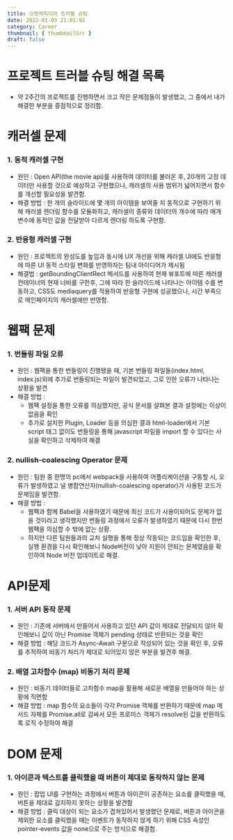 ```yaml
---
title: 으랏챠피디아 트러블 슈팅
date: 2022-01-03 21:01:92
category: Career
thumbnail: { thumbnailSrc }
draft: false
---
```


# 프로젝트 트러블 슈팅 해결 목록

- 약 2주간의 프로젝트를 진행하면서 크고 작은 문제점들이 발생했고, 그 중에서 내가 해결한 부분을 중점적으로 정리함.

# 캐러셀 문제

### 1. 동적 캐러셀 구현

- 원인 : Open API(the movie api)를 사용하여 데이터를 불러온 후, 20개의 고정 데이터만 사용할 것으로 예상하고 구현했으나, 캐러셀의 사용 범위가 넓어지면서 함수를 개선할 필요성을 발견함.
- 해결 방법 : 한 개의 슬라이드에 몇 개의 아이템을 보여줄 지 동적으로 구현하기 위해 캐러셀 렌더링 함수를 모듈화하고, 캐러셀의 종류와 데이터의 개수에 따라 매개변수에 동적인 값을 전달받아 다르게 렌더링 하도록 구현함.

### 2. 반응형 캐러셀 구현

- 원인 : 프로젝트의 완성도를 높임과 동시에 UX 개선을 위해 캐러셀 UI에도 반응형에 따른 UI 동적 스타일 변화를 반영하자는 팀내 아이디어가 제시됨
- 해결법 : getBoundingClientRect 메서드를 사용하여 현재 뷰포트에 따른 캐러셀 컨테이너의 현재 너비를 구한후, 그에 따라 한 슬라이드에 나타나는 아이템 수를 변동하고, CSS도 mediaquery를 적용하여 반응형 구현에 성공했으나, 시간 부족으로 메인페이지의 캐러셀에만 반영함.

# 웹팩 문제

### 1. 번들링 파일 오류

- 원인 : 웹팩을 통한 번들링이 진행됐을 때, 기본 번들링 파일들(index.html, index.js)외에 추가로 번들링되는 파일이 발견되었고, 그로 인한 오류가 나타나는 상황을 발견
- 해결 방법 :
  - 웹팩 설정을 통한 오류를 의심했지만, 공식 문서를 살펴본 결과 설정에는 이상이 없음을 확인
  - 추가로 설치한 Plugin, Loader 등을 의심한 결과 html-loader에서 기본 script 태그 없이도 번들링을 통해 javascript 파일을 import 할 수 있다는 사실을 확인하고 삭제하여 해결

### 2. nullish-coalescing Operator 문제

- 원인 : 팀원 중 한명의 pc에서 webpack을 사용하여 어플리케이션을 구동할 시, 오류가 발생하였고 널 병합연산자(nullish-coalescing operator)가 사용된 코드가 문제임을 발견함.
- 해결 방법 :
  - 웹팩과 함께 Babel을 사용하였기 때문에 최신 코드가 사용이되어도 문제가 없을 것이라고 생각했지만 번들링 과정에서 오류가 발생하였기 때문에 다시 한번 웹팩을 의심할 수 밖에 없는 상황.
  - 하지만 다른 팀원들과의 교차 실행을 통해 정상 작동되는 코드임을 확인한 후, 실행 환경을 다시 확인해보니 Node버전이 낮아 지원이 안되는 문제였음을 확인하여 Node 버전 업데이트로 해결.

# API문제

### 1. 서버 API 동작 문제

- 원인 : 기존에 서버에서 만들어서 사용하고 있던 API 값이 제대로 전달되지 않아 확인해보니 값이 아닌 Promise 객체가 pending 상태로 반환되는 것을 확인
- 해결 방법 : 해당 코드가 Async-Await 구문으로 작성되어 있는 것을 확인 후, 오류를 추적하여 비동기 처리가 제대로 되어있지 않은 부분을 발견후 해결.

### 2. 배열 고차함수 (map) 비동기 처리 문제

- 원인 : 비동기 데이터들로 고차함수 map을 활용해 새로운 배열을 만들어야 하는 상황에 직면함
- 해결 방법 : map 함수의 요소들이 각각 Promise 객체를 반환하기 때문에 map 메서드 자체를 Promise.all로 감싸서 모든 프로미스 객체가 resolve된 값을 반환하도록 로직 수정하여 해결

# DOM 문제

### 1. 아이콘과 텍스트를 클릭했을 때 버튼이 제대로 동작하지 않는 문제

- 원인 : 팝업 UI를 구현하는 과정에서 버튼과 아이콘이 공존하는 요소를 클릭했을 때, 버튼을 제대로 감지하지 못하는 상황을 발견함
- 해결 방법 : 클릭 대상이 되는 요소가 겹쳐있어서 발생했던 문제로, 버튼과 아이콘을 제외한 요소를 클릭했을 때는 이벤트가 동작하지 않게 하기 위해 CSS 속성인 pointer-events 값을 none으로 주는 방식으로 해결함.
